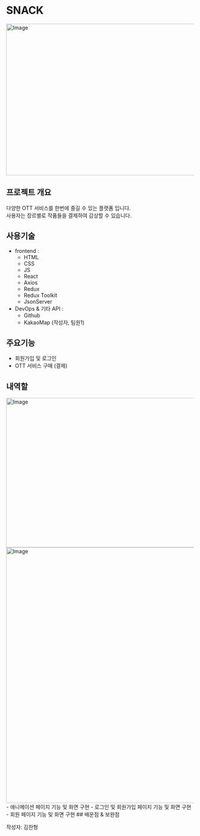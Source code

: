 # SNACK
<img width="800" height="407" alt="Image" src="https://github.com/user-attachments/assets/cf231626-7e0b-47e3-9c20-f1d9be0ce2e3" />  

## 프로젝트 개요
다양한 OTT 서비스를 한번에 즐길 수 있는 플랫폼 입니다.  
사용자는 장르별로 작품들을 결제하여 감상할 수 있습니다. 

## 사용기술
- frontend :
  - HTML
  - CSS
  - JS
  - React
  - Axios
  - Redux
  - Redux Toolkit
  - JsonServer
- DevOps & 기타 API :
  - Github
  - KakaoMap (작성자, 팀원1) 
## 주요기능
- 회원가입 및 로그인
- OTT 서비스 구매 (결제)
## 내역할
<img width="800" height="401" alt="Image" src="https://github.com/user-attachments/assets/8dded1cd-4b2a-4e24-9bce-3e9c1d12be4e" />  
<img width="1369" height="686" alt="Image" src="https://github.com/user-attachments/assets/cea1940e-8b2e-4307-baf1-fec7305cd481" />
- 애니메이션 페이지 기능 및 화면 구현
- 로그인 및 회원가입 페이지 기능 및 화면 구현
- 회원 페이지 기능 및 화면 구현
## 배운점 & 보완점

작성자: 김찬형
